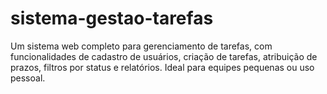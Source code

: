 # sistema-gestao-tarefas
Um sistema web completo para gerenciamento de tarefas, com funcionalidades de cadastro de usuários, criação de tarefas, atribuição de prazos, filtros por status e relatórios. Ideal para equipes pequenas ou uso pessoal.
